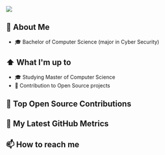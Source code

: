 <!--
**LIM0000/LIM0000** is a ✨ _special_ ✨ repository because its `README.md` (this file) appears on your GitHub profile.

Here are some ideas to get you started:

- 🔭 I’m currently working on ...
- 🌱 I’m currently learning ...
- 👯 I’m looking to collaborate on ...
- 🤔 I’m looking for help with ...
- 💬 Ask me about ...
- 📫 How to reach me: ...
- 😄 Pronouns: ...
- ⚡ Fun fact: ...
-->

<img src="https://i.imgur.com/V3DNVqE.gif"/>

## :book: About Me
- 🎓 Bachelor of Computer Science (major in Cyber Security)

## ⬆ What I'm up to
- 🎓 Studying Master of Computer Science
- 🔨 Contribution to Open Source projects

## 🔧 Top Open Source Contributions

## 🔔 My Latest GitHub Metrics

## 📫 How to reach me


